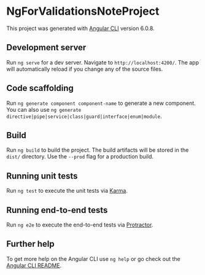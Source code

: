 <h1 id="ngforvalidationsnoteproject">NgForValidationsNoteProject</h1>
<p>This project was generated with <a href="https://github.com/angular/angular-cli">Angular CLI</a> version 6.0.8.</p>
<h2 id="development-server">Development server</h2>
<p>Run <code>ng serve</code> for a dev server. Navigate to <code>http://localhost:4200/</code>. The app will automatically reload if you change any of the source files.</p>
<h2 id="code-scaffolding">Code scaffolding</h2>
<p>Run <code>ng generate component component-name</code> to generate a new component. You can also use <code>ng generate directive|pipe|service|class|guard|interface|enum|module</code>.</p>
<h2 id="build">Build</h2>
<p>Run <code>ng build</code> to build the project. The build artifacts will be stored in the <code>dist/</code> directory. Use the <code>--prod</code> flag for a production build.</p>
<h2 id="running-unit-tests">Running unit tests</h2>
<p>Run <code>ng test</code> to execute the unit tests via <a href="https://karma-runner.github.io">Karma</a>.</p>
<h2 id="running-end-to-end-tests">Running end-to-end tests</h2>
<p>Run <code>ng e2e</code> to execute the end-to-end tests via <a href="http://www.protractortest.org/">Protractor</a>.</p>
<h2 id="further-help">Further help</h2>
<p>To get more help on the Angular CLI use <code>ng help</code> or go check out the <a href="https://github.com/angular/angular-cli/blob/master/README.md">Angular CLI README</a>.</p>

